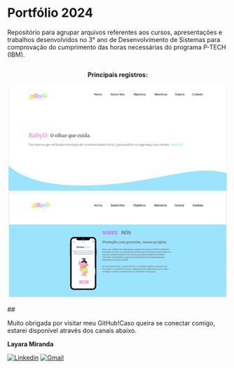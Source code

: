 # Portfólio 2024
Repositório para agrupar arquivos referentes aos cursos, apresentações e trabalhos desenvolvidos no 3° ano de Desenvolvimento de Sistemas para comprovação do cumprimento das horas necessárias do programa P-TECH (IBM).
##

<div align="center">
<h4> Principais registros: </h4>
  <img width="500" src="https://github.com/marisouza31/BabyD/blob/main/README/home.png"><br>
  <img width="500" src="https://github.com/marisouza31/BabyD/blob/main/README/sobre-nos.png">  
  <br><br>
</div>
##

Muito obrigada por visitar meu GitHub!Caso queira se conectar comigo, estarei disponível através dos canais abaixo.

**Layara Miranda**

[![Linkedin](https://img.shields.io/badge/LinkedIn-%230077B5?style=for-the-badge&logo=linkedin&logoColor=white)](https://www.linkedin.com/in/layara-miranda-405664299/?)
[![Gmail](https://img.shields.io/badge/Gmail-D14836?style=for-the-badge&logo=gmail&logoColor=white)](mailto:layaramiranda61@gmail.com)
